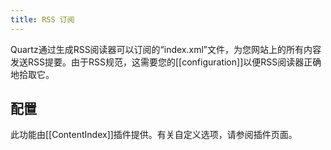 ```yaml
---
title: RSS 订阅
---
```


Quartz通过生成RSS阅读器可以订阅的“index.xml”文件，为您网站上的所有内容发送RSS提要。由于RSS规范，这需要您的[[configuration]]以便RSS阅读器正确地拾取它。
## 配置

此功能由[[ContentIndex]]插件提供。有关自定义选项，请参阅插件页面。